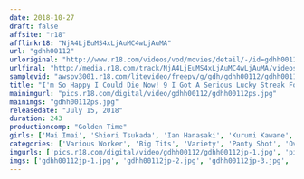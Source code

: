 ```yaml
---
date: 2018-10-27
draft: false
affsite: "r18"
afflinkr18: "NjA4LjEuMS4xLjAuMC4wLjAuMA"
url: "gdhh00112"
urloriginal: "http://www.r18.com/videos/vod/movies/detail/-/id=gdhh00112"
urlfinal: "http://media.r18.com/track/NjA4LjEuMS4xLjAuMC4wLjAuMA/videos/vod/movies/detail/-/id=gdhh00112"
samplevid: "awspv3001.r18.com/litevideo/freepv/g/gdh/gdhh00112/gdhh00112_dmb_w.mp4"
title: "I'm So Happy I Could Die Now! 9 I Got A Serious Lucky Streak For A Day Full Of Excessive Sex! My Dreams Were Cumming True Over And Over Again, So Much That My Nose Wouldn't Stop Bleeding!"
mainimgurl: "pics.r18.com/digital/video/gdhh00112/gdhh00112ps.jpg"
mainimgs: "gdhh00112ps.jpg"
releasedate: "July 15, 2018"
duration: 243
productioncomp: "Golden Time"
girls: ['Mai Imai', 'Shiori Tsukada', 'Ian Hanasaki', 'Kurumi Kawane', 'Nene Sakura', 'Kurumi Tamaki', 'MIRANO', 'Rui Airi', 'Marina Yuzuki', 'Rina Yuzuki']
categories: ['Various Worker', 'Big Tits', 'Variety', 'Panty Shot', 'Over 4 Hours', 'Hi-Def']
imgurls: ['pics.r18.com/digital/video/gdhh00112/gdhh00112jp-1.jpg', 'pics.r18.com/digital/video/gdhh00112/gdhh00112jp-2.jpg', 'pics.r18.com/digital/video/gdhh00112/gdhh00112jp-3.jpg', 'pics.r18.com/digital/video/gdhh00112/gdhh00112jp-4.jpg', 'pics.r18.com/digital/video/gdhh00112/gdhh00112jp-5.jpg', 'pics.r18.com/digital/video/gdhh00112/gdhh00112jp-6.jpg', 'pics.r18.com/digital/video/gdhh00112/gdhh00112jp-7.jpg', 'pics.r18.com/digital/video/gdhh00112/gdhh00112jp-8.jpg', 'pics.r18.com/digital/video/gdhh00112/gdhh00112jp-9.jpg', 'pics.r18.com/digital/video/gdhh00112/gdhh00112jp-10.jpg', 'pics.r18.com/digital/video/gdhh00112/gdhh00112jp-11.jpg', 'pics.r18.com/digital/video/gdhh00112/gdhh00112jp-12.jpg', 'pics.r18.com/digital/video/gdhh00112/gdhh00112jp-13.jpg', 'pics.r18.com/digital/video/gdhh00112/gdhh00112jp-14.jpg', 'pics.r18.com/digital/video/gdhh00112/gdhh00112jp-15.jpg', 'pics.r18.com/digital/video/gdhh00112/gdhh00112jp-16.jpg', 'pics.r18.com/digital/video/gdhh00112/gdhh00112jp-17.jpg', 'pics.r18.com/digital/video/gdhh00112/gdhh00112jp-18.jpg', 'pics.r18.com/digital/video/gdhh00112/gdhh00112jp-19.jpg', 'pics.r18.com/digital/video/gdhh00112/gdhh00112jp-20.jpg']
imgs: ['gdhh00112jp-1.jpg', 'gdhh00112jp-2.jpg', 'gdhh00112jp-3.jpg', 'gdhh00112jp-4.jpg', 'gdhh00112jp-5.jpg', 'gdhh00112jp-6.jpg', 'gdhh00112jp-7.jpg', 'gdhh00112jp-8.jpg', 'gdhh00112jp-9.jpg', 'gdhh00112jp-10.jpg', 'gdhh00112jp-11.jpg', 'gdhh00112jp-12.jpg', 'gdhh00112jp-13.jpg', 'gdhh00112jp-14.jpg', 'gdhh00112jp-15.jpg', 'gdhh00112jp-16.jpg', 'gdhh00112jp-17.jpg', 'gdhh00112jp-18.jpg', 'gdhh00112jp-19.jpg', 'gdhh00112jp-20.jpg']
---
```

